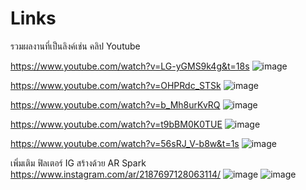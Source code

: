# Links
รวมผลงานที่เป็นลิงค์เช่น คลิป Youtube

https://www.youtube.com/watch?v=LG-yGMS9k4g&t=18s
![image](https://github.com/armmya/Links/assets/93005440/b51f1007-22b9-44a3-8e20-ab67a806eb4a)



https://www.youtube.com/watch?v=OHPRdc_STSk
![image](https://github.com/armmya/Links/assets/93005440/1b1ff1dd-ceee-4955-a215-7fd8f8450382)



https://www.youtube.com/watch?v=b_Mh8urKvRQ
![image](https://github.com/armmya/Links/assets/93005440/81734a23-bb2b-4eba-86e0-ce5012a29cde)



https://www.youtube.com/watch?v=t9bBM0K0TUE
![image](https://github.com/armmya/Links/assets/93005440/cfbb612e-47c7-41c5-812c-3fb6758a6032)



https://www.youtube.com/watch?v=56sRJ_V-b8w&t=1s
![image](https://github.com/armmya/Links/assets/93005440/8941335b-2903-4254-863e-576ab43b4e3c)



เพิ่มเติม
ฟิลเตอร์ IG สร้างด้วย AR Spark
https://www.instagram.com/ar/2187697128063114/
![image](https://github.com/armmya/Links/assets/93005440/84a0f317-a4d9-4ae0-9a11-0c78dcc6ee36)
![image](https://github.com/armmya/Links/assets/93005440/7d85b6f5-987e-49b4-908f-cddd845f2d14)
